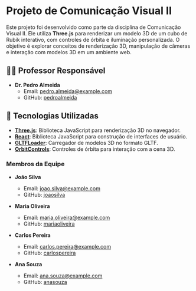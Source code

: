 # Projeto de Comunicação Visual II

Este projeto foi desenvolvido como parte da disciplina de Comunicação Visual II. Ele utiliza **Three.js** para renderizar um modelo 3D de um cubo de Rubik interativo, com controles de órbita e iluminação personalizada. O objetivo é explorar conceitos de renderização 3D, manipulação de câmeras e interação com modelos 3D em um ambiente web.

## 👨‍🏫 Professor Responsável

- **Dr. Pedro Almeida**
    - Email: pedro.almeida@example.com
    - GitHub: [pedroalmeida](https://github.com/pedroalmeida)

## 🚀 Tecnologias Utilizadas

- **[Three.js](https://threejs.org/)**: Biblioteca JavaScript para renderização 3D no navegador.
- **[React](https://reactjs.org/)**: Biblioteca JavaScript para construção de interfaces de usuário.
- **[GLTFLoader](https://threejs.org/docs/#examples/en/loaders/GLTFLoader)**: Carregador de modelos 3D no formato GLTF.
- **[OrbitControls](https://threejs.org/docs/#examples/en/controls/OrbitControls)**: Controles de órbita para interação com a cena 3D.


### Membros da Equipe

- **João Silva**
    - Email: joao.silva@example.com
    - GitHub: [joaosilva](https://github.com/joaosilva)

- **Maria Oliveira**
    - Email: maria.oliveira@example.com
    - GitHub: [mariaoliveira](https://github.com/mariaoliveira)

- **Carlos Pereira**
    - Email: carlos.pereira@example.com
    - GitHub: [carlospereira](https://github.com/carlospereira)

- **Ana Souza**
    - Email: ana.souza@example.com
    - GitHub: [anasouza](https://github.com/anasouza)